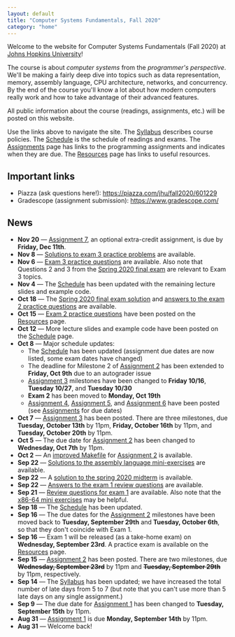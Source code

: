```yaml
---
layout: default
title: "Computer Systems Fundamentals, Fall 2020"
category: "home"
---
```


Welcome to the website for Computer Systems Fundamentals (Fall 2020) at <a href="https://www.jhu.edu/">Johns Hopkins University</a>!

The course is about *computer systems* from the *programmer's perspective*.  We'll be making a fairly deep dive into topics such as data representation, memory, assembly language, CPU architecture, networks, and concurrency.  By the end of the course you'll know a lot about how modern computers really work and how to take advantage of their advanced features.

All public information about the course (readings, assignments, etc.) will be posted on this website.

Use the links above to navigate the site.  The [Syllabus](syllabus.html) describes course policies. The [Schedule](schedule.html) is the schedule of readings and exams.  The [Assignments](assignments.html) page has links to the programming assignments and indicates when they are due.  The [Resources](resources.html) page has links to useful resources.

## Important links

* Piazza (ask questions here!): <https://piazza.com/jhu/fall2020/601229>
* Gradescope (assignment submission): <https://www.gradescope.com/>

## News

* **Nov 20** — [Assignment 7](assign/assign07.html), an optional extra-credit assignment, is due by **Friday, Dec 11th**.
* **Nov 8** — [Solutions to exam 3 practice problems](resources/exam3review-solutions.html) are available.
* **Nov 6** — [Exam 3 practice questions](resources/exam3review.html) are available.  Also note that Questions 2 and 3 from the [Spring 2020 final exam](resources/final-spring2020.pdf) are relevant to Exam 3 topics.
* **Nov 4** — The [Schedule](schedule.html) has been updated with the remaining lecture slides and example code.
* **Oct 18** — The [Spring 2020 final exam solution](resources/final-spring2020-soln.pdf) and [answers to the exam 2 practice questions](resources/exam2review-solutions.html) are available.
* **Oct 15** — [Exam 2 practice questions](resources/exam2review.html) have been posted on the [Resources](resources.html) page.
* **Oct 12** — More lecture slides and example code have been posted on the [Schedule](schedule.html) page.
* **Oct 8** — Major schedule updates:
    * The [Schedule](schedule.html) has been updated (assignment due dates are now listed, some exam dates have changed)
    * The deadline for Milestone 2 of [Assignment 2](assign/assign02.html) has been extended to **Friday, Oct 9th** due to an autograder issue
    * [Assignment 3](assign/assign03.html) milestones have been changed to **Friday 10/16**, **Tuesday 10/27**, and **Tuesday 10/30**
    * **Exam 2** has been moved to **Monday, Oct 19th**
    * [Assignment 4](assign/assign04.html), [Assignment 5](assign/assign05.html), and [Assignment 6](assign/assign06.html) have been posted (see [Assignments](assignments.html) for due dates)
* **Oct 7** — [Assignment 3](assign/assign03.html) has been posted. There are three milestones, due **Tuesday, October 13th** by 11pm, **Friday, October 16th** by 11pm, and **Tuesday, October 20th** by 11pm.
* **Oct 5** — The due date for [Assignment 2](assign/assign02.html) has been changed to **Wednesday, Oct 7th** by 11pm.
* **Oct 2** — An [improved Makefile](assign/assign02/Makefile) for [Assignment 2](assign/assign02.html) is available.
* **Sep 22** — [Solutions to the assembly language mini-exercises](exercise/asmMini-soln.zip) are available.
* **Sep 22** — A [solution to the spring 2020 midterm](resources/midterm-spring2020-soln.pdf) is available.
* **Sep 22** — [Answers to the exam 1 review questions](resources/exam1review-solutions.html) are available.
* **Sep 21** — [Review questions for exam 1](resources/exam1review.html) are available. Also note that the [x86-64 mini exercises](exercise/assemblyMini.html) may be helpful.
* **Sep 18** — The [Schedule](schedule.html) has been updated.
* **Sep 16** — The due dates for the [Assignment 2](assign/assign02.html) milestones have been moved back to **Tuesday, September 29th** and **Tuesday, October 6th**, so that they don't coincide with Exam 1.
* **Sep 16** — Exam 1 will be released (as a take-home exam) on **Wednesday, September 23rd**.  A practice exam is available on the [Resources](resources.html) page.
* **Sep 15** — [Assignment 2](assign/assign02.html) has been posted. There are two milestones, due ~~**Wednesday, September 23rd**~~ by 11pm and ~~**Tuesday, September 29th**~~ by 11pm, respectively.
* **Sep 14** — The [Syllabus](syllabus.html) has been updated; we have increased the total number of late days from 5 to 7 (but note that you can't use more than 5 late days on any single assignment.)
* **Sep 9** — The due date for [Assignment 1](assign/assign01.html) has been changed to **Tuesday, September 15th** by 11pm.
* **Aug 31** — [Assignment 1](assign/assign01.html) is due **Monday, September 14th** by 11pm.
* **Aug 31** — Welcome back!
